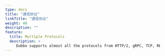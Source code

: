 ```yaml
---
type: docs
title: "通信协议"
linkTitle: "通信协议"
weight: 40
description: ""
feature:
  title: Multiple Protocols
  description: >
     Dubbo supports almost all the protocols from HTTP/2, gRPC, TCP, REST to Thrift, choose any RPC protocols you need with only one line of configuration. It also allow you to publish different protocols on a single port.
---
```

